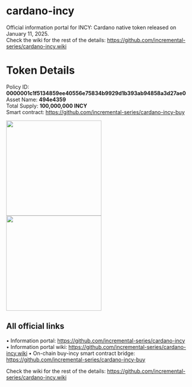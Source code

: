# cardano-incy
Official information portal for INCY: Cardano native token released on January 11, 2025.  
Check the wiki for the rest of the details: https://github.com/incremental-series/cardano-incy.wiki

# Token Details
Policy ID: **0000001c1f5134859ee40556e75834b9929d1b393ab94858a3d27ae0**  
Asset Name: **494e4359**  
Total Supply: **100,000,000 INCY**  
Smart contract: https://github.com/incremental-series/cardano-incy-buy

<img src="https://github.com/user-attachments/assets/da4145f3-e7a2-4f16-9345-fcbed1f0b38f" width="256"/>  <img src="https://github.com/user-attachments/assets/1b2f426f-c97e-4ba6-b746-87d00f6fb003" width="256"/>

## All official links
• Information portal: https://github.com/incremental-series/cardano-incy  
• Information portal wiki: https://github.com/incremental-series/cardano-incy.wiki
• On-chain buy-incy smart contract bridge: https://github.com/incremental-series/cardano-incy-buy  

Check the wiki for the rest of the details: https://github.com/incremental-series/cardano-incy.wiki
